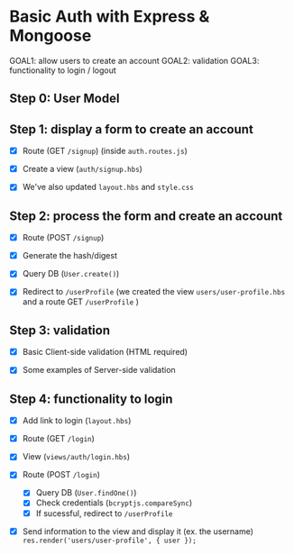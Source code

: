 

# Basic Auth with Express & Mongoose


GOAL1: allow users to create an account
GOAL2: validation
GOAL3: functionality to login / logout


## Step 0: User Model


## Step 1: display a form to create an account

- [x] Route (GET `/signup`) (inside `auth.routes.js`)
- [x] Create a view (`auth/signup.hbs`)
- [x] We've also updated `layout.hbs` and `style.css`


## Step 2: process the form and create an account

- [x] Route (POST `/signup`)
- [x] Generate the hash/digest
- [x] Query DB (`User.create()`)
- [x] Redirect to `/userProfile` (we created the view `users/user-profile.hbs` and a route GET `/userProfile` )


## Step 3: validation
- [x] Basic Client-side validation (HTML required)
- [x] Some examples of Server-side validation


## Step 4: functionality to login

- [x] Add link to login (`layout.hbs`)

- [x] Route (GET `/login`)
- [x] View (`views/auth/login.hbs`)


- [x] Route (POST `/login`)
  - [x] Query DB (`User.findOne()`)
  - [x] Check credentials (`bcryptjs.compareSync`)
  - [x] If sucessful, redirect to `/userProfile`

- [x] Send information to the view and display it (ex. the username)
  `res.render('users/user-profile', { user });`
